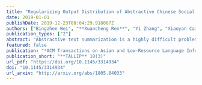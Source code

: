 ```yaml
---
title: "Regularizing Output Distribution of Abstractive Chinese Social Media Text Summarization for Improved Semantic Consistency"
date: 2019-01-01
publishDate: 2019-12-23T08:04:29.918087Z
authors: ["Bingzhen Wei", "**Xuancheng Ren**", "Yi Zhang", "Xiaoyan Cai", "Qi Su", "Xu Sun"]
publication_types: ["2"]
abstract: "Abstractive text summarization is a highly difficult problem, and the sequence-to-sequence model has shown success in improving the performance on the task. However, the generated summaries are often inconsistent with the source content in semantics. In such cases, when generating summaries, the model selects semantically unrelated words with respect to the source content as the most probable output. The problem can be attributed to heuristically constructed training data, where summaries can be unrelated to the source content, thus containing semantically unrelated words and spurious word correspondence. In this article, we propose a regularization approach for the sequence-to-sequence model and make use of what the model has learned to regularize the learning objective to alleviate the effect of the problem. In addition, we propose a practical human evaluation method to address the problem that the existing automatic evaluation method does not evaluate the semantic consistency with the source content properly. Experimental results demonstrate the effectiveness of the proposed approach, which outperforms almost all the existing models. Especially, the proposed approach improves the semantic consistency by 4% in terms of human evaluation."
featured: false
publication: "*ACM Transactions on Asian and Low-Resource Language Information Processing (**TALLIP**)*"
publication_short: "**TALLIP** 18(3)"
url_pdf: "https://doi.org/10.1145/3314934"
doi: "10.1145/3314934"
url_arxiv: "http://arxiv.org/abs/1805.04033"
---
```


